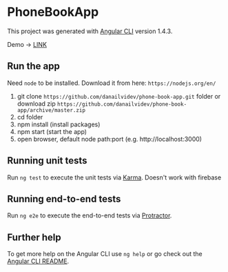 # PhoneBookApp

This project was generated with [Angular CLI](https://github.com/angular/angular-cli) version 1.4.3.

Demo -> [LINK](https://webadventure.org/phone-book-app)

## Run the app

Need `node` to be installed. Download it from here: `https://nodejs.org/en/`
1. git clone `https://github.com/danailvidev/phone-book-app.git` folder or download zip `https://github.com/danailvidev/phone-book-app/archive/master.zip`
2. cd folder
3. npm install (install packages)
4. npm start (start the app)
5. open browser, default node path:port (e.g. http://localhost:3000)

## Running unit tests

Run `ng test` to execute the unit tests via [Karma](https://karma-runner.github.io).
Doesn't work with firebase

## Running end-to-end tests

Run `ng e2e` to execute the end-to-end tests via [Protractor](http://www.protractortest.org/).

## Further help

To get more help on the Angular CLI use `ng help` or go check out the [Angular CLI README](https://github.com/angular/angular-cli/blob/master/README.md).
